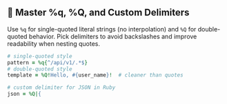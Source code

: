 ## 🧵 Master %q, %Q, and Custom Delimiters

Use `%q` for single-quoted literal strings (no interpolation) and `%Q` for double-quoted behavior. Pick delimiters to avoid backslashes and improve readability when nesting quotes.

```ruby
# single-quoted style
pattern = %q{^/api/v1/.*$}
# double-quoted style
template = %Q!Hello, #{user_name}!  # cleaner than quotes

# custom delimiter for JSON in Ruby
json = %Q|{